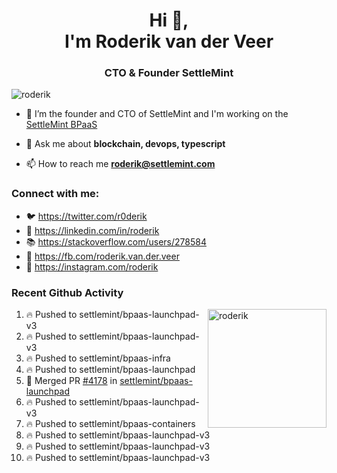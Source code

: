 <h1 align="center">Hi 👋,<br/> I'm Roderik van der Veer</h1>
<h3 align="center">CTO & Founder SettleMint</h3>

<p align="left"> <img src="https://komarev.com/ghpvc/?username=roderik" alt="roderik" /> </p>

- 🔭 I’m the founder and CTO of SettleMint and I'm working on the [SettleMint BPaaS](https://settlemint.com)

- 💬 Ask me about **blockchain, devops, typescript**

- 📫 How to reach me **roderik@settlemint.com**



### Connect with me:

- 🐦 https://twitter.com/r0derik
- 🏢 https://linkedin.com/in/roderik
- 📚 https://stackoverflow.com/users/278584
- 🙊 https://fb.com/roderik.van.der.veer
- 📸 https://instagram.com/roderik

### Recent Github Activity
<img src="https://github-readme-stats.vercel.app/api?username=roderik&show_icons=true&count_private=true" alt="roderik" align="right" height="190" />

<!--START_SECTION:activity-->
1. 🔥 Pushed to settlemint/bpaas-launchpad-v3
2. 🔥 Pushed to settlemint/bpaas-launchpad-v3
3. 🔥 Pushed to settlemint/bpaas-infra
4. 🔥 Pushed to settlemint/bpaas-launchpad
5. 🎉 Merged PR [#4178](https://github.com/settlemint/bpaas-launchpad/pull/4178) in [settlemint/bpaas-launchpad](https://github.com/settlemint/bpaas-launchpad)
6. 🔥 Pushed to settlemint/bpaas-launchpad-v3
7. 🔥 Pushed to settlemint/bpaas-containers
8. 🔥 Pushed to settlemint/bpaas-launchpad-v3
9. 🔥 Pushed to settlemint/bpaas-launchpad-v3
10. 🔥 Pushed to settlemint/bpaas-launchpad-v3
<!--END_SECTION:activity-->